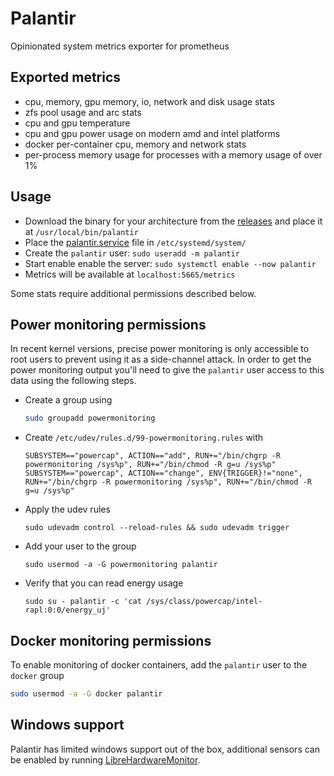 # Palantir

Opinionated system metrics exporter for prometheus

## Exported metrics

- cpu, memory, gpu memory, io, network and disk usage stats
- zfs pool usage and arc stats
- cpu and gpu temperature
- cpu and gpu power usage on modern amd and intel platforms
- docker per-container cpu, memory and network stats
- per-process memory usage for processes with a memory usage of over 1%

## Usage

- Download the binary for your architecture from the [releases](https://github.com/icewind1991/palantir/releases/) and place it at `/usr/local/bin/palantir`
- Place the [palantir.service](palantir.service) file in `/etc/systemd/system/`
- Create the `palantir` user: `sudo useradd -m palantir`
- Start enable enable the server: `sudo systemctl enable --now palantir`
- Metrics will be available at `localhost:5665/metrics`

Some stats require additional permissions described below.

## Power monitoring permissions

In recent kernel versions, precise power monitoring is only accessible to root users to prevent using it as a side-channel attack.
In order to get the power monitoring output you'll need to give the `palantir` user access to this data using the following steps.

- Create a group using

  ```bash
  sudo groupadd powermonitoring
  ```

- Create `/etc/udev/rules.d/99-powermonitoring.rules` with

  ```udev
  SUBSYSTEM=="powercap", ACTION=="add", RUN+="/bin/chgrp -R powermonitoring /sys%p", RUN+="/bin/chmod -R g=u /sys%p"
  SUBSYSTEM=="powercap", ACTION=="change", ENV{TRIGGER}!="none", RUN+="/bin/chgrp -R powermonitoring /sys%p", RUN+="/bin/chmod -R g=u /sys%p"
  ```

- Apply the udev rules

  ```
  sudo udevadm control --reload-rules && sudo udevadm trigger
  ```

- Add your user to the group

  ```
  sudo usermod -a -G powermonitoring palantir
  ```

- Verify that you can read energy usage

  ```
  sudo su - palantir -c 'cat /sys/class/powercap/intel-rapl:0:0/energy_uj'
  ```

## Docker monitoring permissions

To enable monitoring of docker containers, add the `palantir` user to the `docker` group

```bash
sudo usermod -a -G docker palantir
```

## Windows support

Palantir has limited windows support out of the box, additional sensors can be enabled by running [LibreHardwareMonitor](https://github.com/LibreHardwareMonitor/LibreHardwareMonitor).

